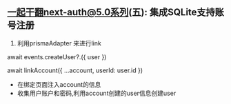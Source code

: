 
## 一起干翻next-auth@5.0系列(五): 集成SQLite支持账号注册 



1. 利用prismaAdapter 来进行link

await events.createUser?.({ user })

await linkAccount({ ...account, userId: user.id })

-  在绑定页面注入account的信息
-  收集用户账户和密码,利用account创建的user信息创建user